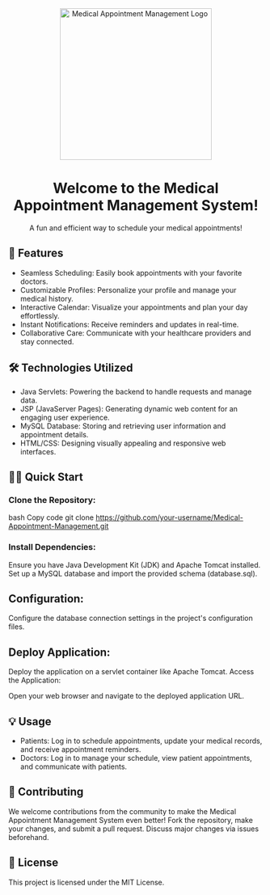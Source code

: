 <div align="center">
  <img src="medical-appointment-logo.png" alt="Medical Appointment Management Logo" width="300"/>
</div>
<h1 align="center">Welcome to the Medical Appointment Management System!</h1>
<p align="center">A fun and efficient way to schedule your medical appointments!</p>

## 🚀 Features
* Seamless Scheduling: Easily book appointments with your favorite doctors.
* Customizable Profiles: Personalize your profile and manage your medical history.
* Interactive Calendar: Visualize your appointments and plan your day effortlessly.
* Instant Notifications: Receive reminders and updates in real-time.
* Collaborative Care: Communicate with your healthcare providers and stay connected.
## 🛠️ Technologies Utilized
* Java Servlets: Powering the backend to handle requests and manage data.
* JSP (JavaServer Pages): Generating dynamic web content for an engaging user experience.
* MySQL Database: Storing and retrieving user information and appointment details.
* HTML/CSS: Designing visually appealing and responsive web interfaces.
## 🏃‍♂️ Quick Start
### Clone the Repository:

bash
Copy code
git clone https://github.com/your-username/Medical-Appointment-Management.git
### Install Dependencies:

Ensure you have Java Development Kit (JDK) and Apache Tomcat installed.
Set up a MySQL database and import the provided schema (database.sql).
## Configuration:

Configure the database connection settings in the project's configuration files.
## Deploy Application:

Deploy the application on a servlet container like Apache Tomcat.
Access the Application:

Open your web browser and navigate to the deployed application URL.

## 💡 Usage
* Patients: Log in to schedule appointments, update your medical records, and receive appointment reminders.
* Doctors: Log in to manage your schedule, view patient appointments, and communicate with patients.

## 🤝 Contributing
We welcome contributions from the community to make the Medical Appointment Management System even better! Fork the repository, make your changes, and submit a pull request. Discuss major changes via issues beforehand.

## 📄 License
This project is licensed under the MIT License.
